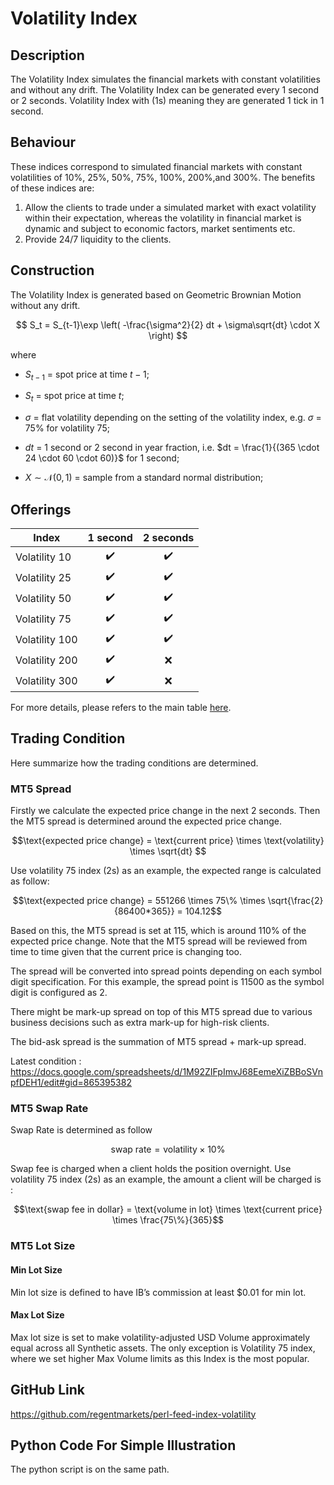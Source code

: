# Volatility Index

## Description
The Volatility Index simulates the financial markets with constant volatilities and without any drift. The Volatility Index can be generated every 1 second or 2 seconds. Volatility Index with (1s) meaning they are generated 1 tick in 1 second.


## Behaviour
These indices correspond to simulated financial markets with constant volatilities of 10%, 25%, 50%, 75%, 100%, 200%,and 300%. The benefits of these indices are:

1. Allow the clients to trade under a simulated market with exact volatility within their expectation, whereas the volatility in financial market is dynamic and subject to economic factors, market sentiments etc.
2. Provide 24/7 liquidity to the clients.


## Construction
The Volatility Index is generated based on Geometric Brownian Motion without any drift.

$$
S_t = S_{t-1}\exp \left( -\frac{\sigma^2}{2} dt + \sigma\sqrt{dt} \cdot X \right)
$$

where

* $S_{t-1}$ = spot price at time $t-1$;

* $S_t$ = spot price at time $t$;

* $\sigma$ = flat volatility depending on the setting of the volatility index, e.g. $\sigma$ = 75% for volatility 75;

* $dt$ = 1 second or 2 second in year fraction, i.e. $dt = \frac{1}{(365 \cdot 24 \cdot 60 \cdot 60)}$ for 1 second;

* $X \sim \mathcal{N}(0,1)$ = sample from a standard normal distribution;


## Offerings

| Index 				|   1 second	|  2 seconds	|
|-----------		|	:--------:	| :---:				|
| Volatility 10 |:heavy_check_mark:|:heavy_check_mark:| 
| Volatility 25 |:heavy_check_mark:|:heavy_check_mark:| 
| Volatility 50 |:heavy_check_mark:|:heavy_check_mark:| 
| Volatility 75 |:heavy_check_mark:|:heavy_check_mark:| 
| Volatility 100 |:heavy_check_mark:|:heavy_check_mark:| 
| Volatility 200 |:heavy_check_mark:|:x:| 
| Volatility 300 |:heavy_check_mark: |:x:| 

For more details, please refers to the main table [here](https://wikijs.deriv.cloud/en/Trading/Model-Validation_Engineering/ModelValidation/Indices/offerings-underlying-table).

## Trading Condition

Here summarize how the trading conditions are determined.

### MT5 Spread

Firstly we calculate the expected price change in the next 2 seconds. Then the MT5 spread is determined around the expected price change.

$$\text{expected price change} = \text{current price} \times \text{volatility} \times \sqrt{dt} $$

Use volatility 75 index (2s) as an example, the expected range is calculated as follow:

$$\text{expected price change} = 551266 \times 75\% \times \sqrt{\frac{2}{86400*365}} = 104.12$$

Based on this, the MT5 spread is set at 115, which is around 110% of the expected price change. Note that the MT5 spread will be reviewed from time to time given that the current price is changing too.

The spread will be converted into spread points depending on each symbol digit specification. For this example, the spread point is 11500 as the symbol digit is configured as 2. 

There might be mark-up spread on top of this MT5 spread due to various business decisions such as extra mark-up for high-risk clients.

The bid-ask spread is the summation of MT5 spread + mark-up spread. 

Latest condition : https://docs.google.com/spreadsheets/d/1M92ZIFpImvJ68EemeXiZBBoSVnpfDEH1/edit#gid=865395382

### MT5 Swap Rate

Swap Rate is determined as follow 

$$\text{swap rate} = \text{volatility} \times 10\% $$

Swap fee is charged when a client holds the position overnight. Use volatility 75 index (2s) as an example, the amount a client will be charged is :

$$\text{swap fee in dollar} = \text{volume in lot} \times \text{current price} \times \frac{75\%}{365}$$


### MT5 Lot Size

#### Min Lot Size
Min lot size is defined to have IB’s commission at least $0.01 for min lot. 

#### Max Lot Size
Max lot size is set to make volatility-adjusted USD Volume approximately equal across all Synthetic assets. The only exception is Volatility 75 index, where we set higher Max Volume limits as this Index is the most popular.


## GitHub Link
https://github.com/regentmarkets/perl-feed-index-volatility


## Python Code For Simple Illustration
The python script is on the same path.

